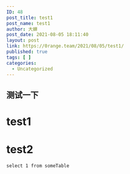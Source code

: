 ```yaml
---
ID: 48
post_title: test1
post_name: test1
author: 大蝉
post_date: 2021-08-05 18:11:40
layout: post
link: https://0range.team/2021/08/05/test1/
published: true
tags: [ ]
categories:
  - Uncategorized
---
```

<h2>测试一下</h2>
<h1>test1</h1>
<h1>test2</h1>
<pre><code class="language-sql">select 1 from someTable</code></pre>